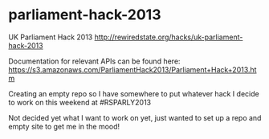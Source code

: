 parliament-hack-2013
===================

UK Parliament Hack 2013
http://rewiredstate.org/hacks/uk-parliament-hack-2013

Documentation for relevant APIs can be found here:
https://s3.amazonaws.com/ParliamentHack2013/Parliament+Hack+2013.htm

Creating an empty repo so I have somewhere to put whatever hack I decide to work on this weekend at #RSPARLY2013

Not decided yet what I want to work on yet, just wanted to set up a repo and empty site to get me in the mood!

